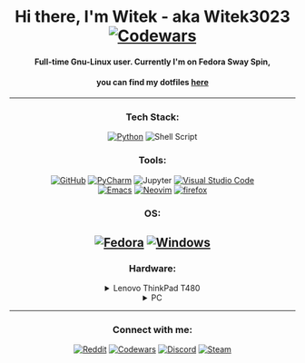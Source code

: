 <div align="center">

# Hi there, I'm Witek - aka Witek3023 [![Codewars](https://www.codewars.com/users/Witek3023/badges/micro)](https://www.codewars.com/users/Witek3023/badges)
#### Full-time Gnu-Linux user. Currently I'm on Fedora Sway Spin, <br>
#### you can find my dotfiles [here](https://github.com/Witek3023/DotFiles)</br>
---
### Tech Stack:
[![Python](https://img.shields.io/badge/python-000000?style=for-the-badge&logo=python&logoColor=ffffff)](https://www.python.org/)
![Shell Script](https://img.shields.io/badge/shell_script-000000?style=for-the-badge&logo=gnu-bash&logoColor=ffffff)</br>

### Tools:
[![GitHub](https://img.shields.io/badge/github-000000?style=for-the-badge&logo=github&logoColor=ffffff)](https://github.com/)
[![PyCharm](https://img.shields.io/badge/pycharm-000000?style=for-the-badge&logo=pycharm&logoColor=ffffff&color=000000&labelColor=000000)](https://www.jetbrains.com/pycharm/)
![Jupyter](https://img.shields.io/badge/Jupyter-000000?style=for-the-badge&logo=Jupyter&logoColor=ffffff)
[![Visual Studio Code](https://img.shields.io/badge/Visual%20Studio%20Code-000000?style=for-the-badge&logo=visual-studio-code&logoColor=ffffff)](https://code.visualstudio.com/) <br>
[![Emacs](https://img.shields.io/badge/GNU%20Emacs-000000.svg?style=for-the-badge&logo=GNU-Emacs&logoColor=ffffff)](https://www.gnu.org/software/emacs/)
[![Neovim](https://img.shields.io/badge/Neovim-000000.svg?style=for-the-badge&logo=Neovim&logoColor=ffffff)](https://neovim.io/)
[![firefox](https://img.shields.io/badge/Firefox-000000?style=for-the-badge&logo=Firefox&logoColor=ffffff)](https://www.mozilla.org/en-US/firefox/new/)<br>

### OS:
[![Fedora](https://img.shields.io/badge/Fedora-000000?style=for-the-badge&logo=fedora&logoColor=ffffff)](https://getfedora.org/)
[![Windows](https://img.shields.io/badge/Windows-000000?style=for-the-badge&logo=windows&logoColor=ffffff)](https://www.microsoft.com/en-us/windows/windows-11)
</br>
---
### Hardware:

<details><summary>Lenovo ThinkPad T480</summary>
<p>
•Intel i7-8650U<br>
•Intel UHD Graphics 620<br>
•NVIDIA GeForce MX150<br>
•16GB Ram DDR4 2400 MHz<br>
•512GB M.2 SSD<br>  
•Fedora Qtile<br>
</pbr>
•HP E24 G4<br>
</p>
</details>

<details><summary>PC</summary>
<p>
•Intel Core i7-10700KF <br>
•MSI Z490-A PRO <br>
•Crucial 16GB (2x8GB) 3200MHz CL16 Ballistix Black <br>
•Kingston 1TB M.2 PCIe NVMe A2000 <br>
•Kingston 1TB M.2 PCIe Gen4 NVMe NV2 <br>
•Gigabyte Radeon RX 6600 XT GAMING OC 8GB GDDR6 <br>
•SilentiumPC Fera 5 Dual Fan 2x120mm <br>
•SilentiumPC Regnum RG6V TG Pure Black <br>
•TP-Link Archer T6E DualBand <br>
•LG 27GL850-B NanoIPS HDR10 <br>
•Fedora Qtile<br>
</p>
</details>

---

### Connect with me:
[![Reddit](https://img.shields.io/badge/Reddit-000000?style=for-the-badge&logo=Reddit&logoColor=ffffff)](https://www.reddit.com/user/Witek3023)
[![Codewars](https://img.shields.io/badge/Codewars-000000?style=for-the-badge&logo=codewars&logoColor=ffffff)](https://www.codewars.com/users/Witek3023)
[![Discord](https://img.shields.io/badge/Discord-000000?style=for-the-badge&logo=discord&logoColor=ffffff)](https://discordapp.com/users/923236911584251904)
[![Steam](https://img.shields.io/badge/steam-000000?style=for-the-badge&logo=steam&logoColor=ffffff)](https://steamcommunity.com/profiles/76561198894259998/)
